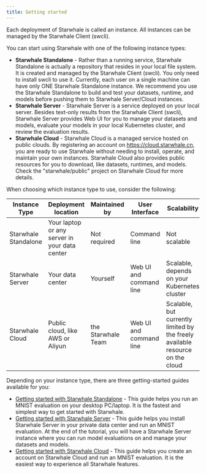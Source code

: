```yaml
---
title: Getting started
---
```


Each deployment of Starwhale is called an instance. All instances can be managed by the Starwhale Client (swcli).

You can start using Starwhale with one of the following instance types:

* **Starwhale Standalone** - Rather than a running service, Starwhale Standalone is actually a repository that resides in your local file system. It is created and managed by the Starwhale Client (swcli). You only need to install swcli to use it. Currently, each user on a single machine can have only ONE Starwhale Standalone instance. We recommend you use the Starwhale Standalone to build and test your datasets, runtime, and models before pushing them to Starwhale Server/Cloud instances.
* **Starwhale Server** - Starwhale Server is a service deployed on your local server. Besides text-only results from the Starwhale Client (swcli), Starwhale Server provides Web UI for you to manage your datasets and models, evaluate your models in your local Kubernetes cluster, and review the evaluation results.
* **Starwhale Cloud** - Starwhale Cloud is a managed service hosted on public clouds. By registering an account on <https://cloud.starwhale.cn>, you are ready to use Starwhale without needing to install, operate, and maintain your own instances. Starwhale Cloud also provides public resources for you to download, like datasets, runtimes, and models. Check the "starwhale/public" project on Starwhale Cloud for more details.

When choosing which instance type to use, consider the following:

| Instance Type | Deployment location | Maintained by | User Interface | Scalability |
| ------------- | ------------- |  ------------- |  ------------- | ------------- |
| Starwhale Standalone | Your laptop or any server in your data center | Not required | Command line | Not scalable |
| Starwhale Server | Your data center | Yourself | Web UI and command line | Scalable, depends on your Kubernetes cluster |
| Starwhale Cloud | Public cloud, like AWS or Aliyun | the Starwhale Team  |Web UI and command line | Scalable, but currently limited by the freely available resource on the cloud |

Depending on your instance type, there are three getting-started guides available for you:

* [Getting started with Starwhale Standalone](standalone) - This guide helps you run an MNIST evaluation on your desktop PC/laptop. It is the fastest and simplest way to get started with Starwhale.
* [Getting started with Starwhale Server](server) - This guide helps you install Starwhale Server in your private data center and run an MNIST evaluation. At the end of the tutorial, you will have a Starwhale Server instance where you can run model evaluations on and manage your datasets and models.
* [Getting started with Starwhale Cloud](cloud) - This guide helps you create an account on Starwhale Cloud and run an MNIST evaluation. It is the easiest way to experience all Starwhale features.
